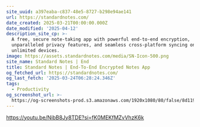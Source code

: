 ```yaml
---
site_uuid: a397eaba-c837-48e5-8727-b298e94ae141
url: https://standardnotes.com/
date_created: 2025-03-21T00:00:00.000Z
date_modified: '2025-04-12'
description_site_cp: >-
  A free, secure note-taking app with powerful end-to-end encryption,
  unparalleled privacy features, and seamless cross-platform syncing on
  unlimited devices.
image: https://assets.standardnotes.com/media/SN-Icon-500.png
site_name: Standard Notes | End
title: Standard Notes | End-To-End Encrypted Notes App
og_fetched_url: https://standardnotes.com/
og_last_fetch: '2025-03-24T06:28:24.346Z'
tags:
  - Productivity
og_screenshot_url: >-
  https://og-screenshots-prod.s3.amazonaws.com/1920x1080/80/false/8d119f684a4058c4ad16e703570373633b071a74c33439d278537a1792167b09.jpeg
---
```
































https://youtu.be/NibB8Jy8TDE?si=fK0MEKfMZvVhzK6k